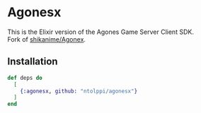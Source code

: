 # Agonesx

This is the Elixir version of the Agones Game Server Client SDK.<br>
Fork of [shikanime/Agonex](https://github.com/shikanime/Agonex).

## Installation

```elixir
def deps do
  [
    {:agonesx, github: "ntolppi/agonesx"}
  ]
end
```
